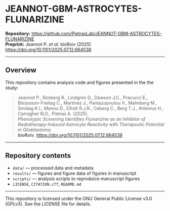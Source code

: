 # JEANNOT-GBM-ASTROCYTES-FLUNARIZINE

**Repository:** https://github.com/PietrasLab/JEANNOT-GBM-ASTROCYTES-FLUNARIZINE  
**Preprint:** Jeannot P. *et al.* bioRxiv (2025)  
https://doi.org/10.1101/2025.07.12.664538

<!-- Add Zenodo badge once you mint a DOI:
[![DOI](https://zenodo.org/badge/DOI/10.5281/zenodo.xxxxxxx.svg)](https://doi.org/10.5281/zenodo.xxxxxxx)
-->

---

## Overview
This repository contains analysis code and figures presented in the the study:

> Jeannot P., Rosberg R., Lindgren D., Dawson J.C., Pracucci E., Börjesson-Freitag C., Martinez J., Pantazopoulou V., Malmberg M., Smolag K.I., Manou D., Elliott R.J.R., Ceberg C., Berg T.J., Ahlenius H., Carragher N.O., Pietras A. (2025).  
> *Phenotypic Screening Identifies Flunarizine as an Inhibitor of Radiotherapy-Induced Astrocyte Reactivity with Therapeutic Potential in Glioblastoma.*  
> **bioRxiv**. https://doi.org/10.1101/2025.07.12.664538


---


## Repository contents
- `data/` — processed data and metadata  
- `results/` — figures and figure data of figures in manuscript
- `scripts/` — analysis scripts to reproduice manuscript figures
- `LICENSE`, `CITATION.cff`, `README.md`  

---

This repository is licensed under the GNU General Public License v3.0 (GPLv3).
See the LICENSE file for details.
